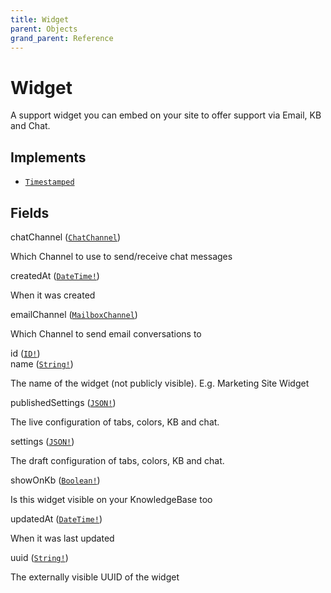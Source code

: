 ```yaml
---
title: Widget
parent: Objects
grand_parent: Reference
---
```


# Widget

A support widget you can embed on your site to offer support via Email, KB and Chat.

## Implements

- <code><a href="/docs/reference/interface/timestamped">Timestamped</a></code></li>

## Fields

<div class="field-entry ">
  <span id="chatchannel" class="field-name anchored">chatChannel (<code><a href="/docs/reference/object/chatchannel">ChatChannel</a></code>)</span>

  <div class="description-wrapper">
   <p>Which Channel to use to send/receive chat messages</p>

  </div>
</div>

<div class="field-entry ">
  <span id="createdat" class="field-name anchored">createdAt (<code><a href="/docs/reference/scalar/datetime">DateTime!</a></code>)</span>

  <div class="description-wrapper">
   <p>When it was created</p>

  </div>
</div>

<div class="field-entry ">
  <span id="emailchannel" class="field-name anchored">emailChannel (<code><a href="/docs/reference/object/mailboxchannel">MailboxChannel</a></code>)</span>

  <div class="description-wrapper">
   <p>Which Channel to send email conversations to</p>

  </div>
</div>

<div class="field-entry ">
  <span id="id" class="field-name anchored">id (<code><a href="/docs/reference/scalar/id">ID!</a></code>)</span>

  <div class="description-wrapper">

  </div>
</div>

<div class="field-entry ">
  <span id="name" class="field-name anchored">name (<code><a href="/docs/reference/scalar/string">String!</a></code>)</span>

  <div class="description-wrapper">
   <p>The name of the widget (not publicly visible). E.g. Marketing Site Widget</p>

  </div>
</div>

<div class="field-entry ">
  <span id="publishedsettings" class="field-name anchored">publishedSettings (<code><a href="/docs/reference/scalar/json">JSON!</a></code>)</span>

  <div class="description-wrapper">
   <p>The live configuration of tabs, colors, KB and chat.</p>

  </div>
</div>

<div class="field-entry ">
  <span id="settings" class="field-name anchored">settings (<code><a href="/docs/reference/scalar/json">JSON!</a></code>)</span>

  <div class="description-wrapper">
   <p>The draft configuration of tabs, colors, KB and chat.</p>

  </div>
</div>

<div class="field-entry ">
  <span id="showonkb" class="field-name anchored">showOnKb (<code><a href="/docs/reference/scalar/boolean">Boolean!</a></code>)</span>

  <div class="description-wrapper">
   <p>Is this widget visible on your KnowledgeBase too</p>

  </div>
</div>

<div class="field-entry ">
  <span id="updatedat" class="field-name anchored">updatedAt (<code><a href="/docs/reference/scalar/datetime">DateTime!</a></code>)</span>

  <div class="description-wrapper">
   <p>When it was last updated</p>

  </div>
</div>

<div class="field-entry ">
  <span id="uuid" class="field-name anchored">uuid (<code><a href="/docs/reference/scalar/string">String!</a></code>)</span>

  <div class="description-wrapper">
   <p>The externally visible UUID of the widget</p>

  </div>
</div>

